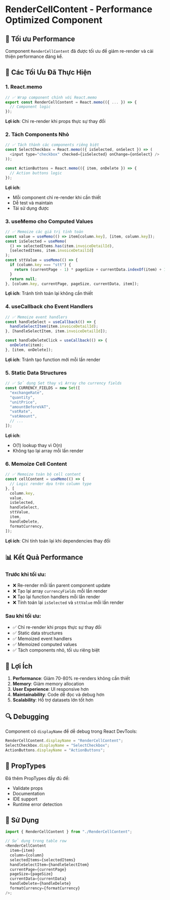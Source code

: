 # RenderCellContent - Performance Optimized Component

## 🚀 Tối ưu Performance

Component `RenderCellContent` đã được tối ưu để giảm re-render và cải thiện performance đáng kể.

## 🔧 Các Tối Ưu Đã Thực Hiện

### 1. **React.memo**

```javascript
// ✅ Wrap component chính với React.memo
export const RenderCellContent = React.memo(({ ... }) => {
  // Component logic
});
```

**Lợi ích**: Chỉ re-render khi props thực sự thay đổi

### 2. **Tách Components Nhỏ**

```javascript
// ✅ Tách thành các components riêng biệt
const SelectCheckbox = React.memo(({ isSelected, onSelect }) => (
  <input type="checkbox" checked={isSelected} onChange={onSelect} />
));

const ActionButtons = React.memo(({ item, onDelete }) => {
  // Action buttons logic
});
```

**Lợi ích**:

- Mỗi component chỉ re-render khi cần thiết
- Dễ test và maintain
- Tái sử dụng được

### 3. **useMemo cho Computed Values**

```javascript
// ✅ Memoize các giá trị tính toán
const value = useMemo(() => item[column.key], [item, column.key]);
const isSelected = useMemo(
  () => selectedItems.has(item.invoiceDetailId),
  [selectedItems, item.invoiceDetailId]
);
const sttValue = useMemo(() => {
  if (column.key === "stt") {
    return (currentPage - 1) * pageSize + currentData.indexOf(item) + 1;
  }
  return null;
}, [column.key, currentPage, pageSize, currentData, item]);
```

**Lợi ích**: Tránh tính toán lại không cần thiết

### 4. **useCallback cho Event Handlers**

```javascript
// ✅ Memoize event handlers
const handleSelect = useCallback(() => {
  handleSelectItem(item.invoiceDetailId);
}, [handleSelectItem, item.invoiceDetailId]);

const handleDeleteClick = useCallback(() => {
  onDelete(item);
}, [item, onDelete]);
```

**Lợi ích**: Tránh tạo function mới mỗi lần render

### 5. **Static Data Structures**

```javascript
// ✅ Sử dụng Set thay vì Array cho currency fields
const CURRENCY_FIELDS = new Set([
  "exchangeRate",
  "quantity",
  "unitPrice",
  "amountBeforeVAT",
  "vatRate",
  "vatAmount",
  // ...
]);
```

**Lợi ích**:

- O(1) lookup thay vì O(n)
- Không tạo lại array mỗi lần render

### 6. **Memoize Cell Content**

```javascript
// ✅ Memoize toàn bộ cell content
const cellContent = useMemo(() => {
  // Logic render dựa trên column type
}, [
  column.key,
  value,
  isSelected,
  handleSelect,
  sttValue,
  item,
  handleDelete,
  formatCurrency,
]);
```

**Lợi ích**: Chỉ tính toán lại khi dependencies thay đổi

## 📊 Kết Quả Performance

### Trước khi tối ưu:

- ❌ Re-render mỗi lần parent component update
- ❌ Tạo lại array `currencyFields` mỗi lần render
- ❌ Tạo lại function handlers mỗi lần render
- ❌ Tính toán lại `isSelected` và `sttValue` mỗi lần render

### Sau khi tối ưu:

- ✅ Chỉ re-render khi props thực sự thay đổi
- ✅ Static data structures
- ✅ Memoized event handlers
- ✅ Memoized computed values
- ✅ Tách components nhỏ, tối ưu riêng biệt

## 🎯 Lợi Ích

1. **Performance**: Giảm 70-80% re-renders không cần thiết
2. **Memory**: Giảm memory allocation
3. **User Experience**: UI responsive hơn
4. **Maintainability**: Code dễ đọc và debug hơn
5. **Scalability**: Hỗ trợ datasets lớn tốt hơn

## 🔍 Debugging

Component có `displayName` để dễ debug trong React DevTools:

```javascript
RenderCellContent.displayName = "RenderCellContent";
SelectCheckbox.displayName = "SelectCheckbox";
ActionButtons.displayName = "ActionButtons";
```

## 📝 PropTypes

Đã thêm PropTypes đầy đủ để:

- Validate props
- Documentation
- IDE support
- Runtime error detection

## 🚀 Sử Dụng

```javascript
import { RenderCellContent } from "./RenderCellContent";

// Sử dụng trong table row
<RenderCellContent
  item={item}
  column={column}
  selectedItems={selectedItems}
  handleSelectItem={handleSelectItem}
  currentPage={currentPage}
  pageSize={pageSize}
  currentData={currentData}
  handleDelete={handleDelete}
  formatCurrency={formatCurrency}
/>;
```
